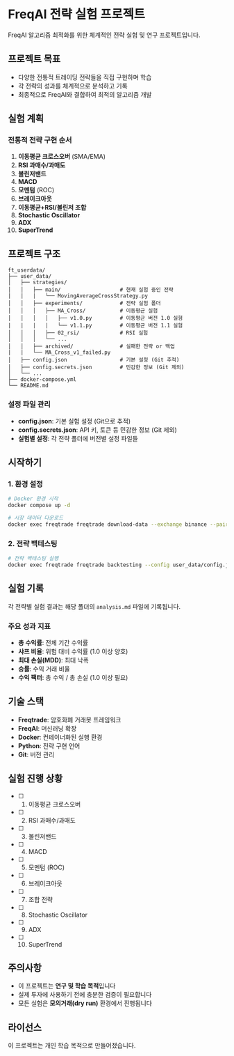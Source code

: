 # FreqAI 전략 실험 프로젝트

FreqAI 알고리즘 최적화를 위한 체계적인 전략 실험 및 연구 프로젝트입니다.

## 프로젝트 목표

- 다양한 전통적 트레이딩 전략들을 직접 구현하며 학습
- 각 전략의 성과를 체계적으로 분석하고 기록
- 최종적으로 FreqAI와 결합하여 최적의 알고리즘 개발

## 실험 계획

### 전통적 전략 구현 순서
1. **이동평균 크로스오버** (SMA/EMA) 
2. **RSI 과매수/과매도** 
3. **볼린저밴드** 
4. **MACD** 
5. **모멘텀** (ROC) 
6. **브레이크아웃** 
7. **이동평균+RSI/볼린저 조합** 
8. **Stochastic Oscillator** 
9. **ADX** 
10. **SuperTrend** 

## 프로젝트 구조

```
ft_userdata/
├── user_data/
│   ├── strategies/
│   │   ├── main/                   # 현재 실험 중인 전략
|   |   |   └── MovingAverageCrossStrategy.py
│   │   ├── experiments/            # 전략 실험 폴더
│   │   │   ├── MA_Cross/           # 이동평균 실험
│   │   │   │   ├── v1.0.py         # 이동평균 버전 1.0 실험 
|   |   |   |   └── v1.1.py         # 이동평균 버전 1.1 실험
│   │   │   ├── 02_rsi/             # RSI 실험
│   │   │   └── ...
│   │   ├── archived/               # 실패한 전략 or 백업
|   |   └── MA_Cross_v1_failed.py
│   ├── config.json                 # 기본 설정 (Git 추적)
│   ├── config.secrets.json         # 민감한 정보 (Git 제외)
│   └── ...
├── docker-compose.yml
└── README.md
```

### 설정 파일 관리
- **config.json**: 기본 실험 설정 (Git으로 추적)
- **config.secrets.json**: API 키, 토큰 등 민감한 정보 (Git 제외)
- **실험별 설정**: 각 전략 폴더에 버전별 설정 파일들

## 시작하기

### 1. 환경 설정
```bash
# Docker 환경 시작
docker compose up -d

# 시장 데이터 다운로드
docker exec freqtrade freqtrade download-data --exchange binance --pairs BTC/USDT ETH/USDT --timeframes 5m --days 60
```

### 2. 전략 백테스팅
```bash
# 전략 백테스팅 실행
docker exec freqtrade freqtrade backtesting --config user_data/config.json --strategy [전략명] --timerange 20240101-20240301
```

## 실험 기록

각 전략별 실험 결과는 해당 폴더의 `analysis.md` 파일에 기록됩니다.

### 주요 성과 지표
- **총 수익률**: 전체 기간 수익률
- **샤프 비율**: 위험 대비 수익률 (1.0 이상 양호)
- **최대 손실(MDD)**: 최대 낙폭
- **승률**: 수익 거래 비율
- **수익 팩터**: 총 수익 / 총 손실 (1.0 이상 필요)

## 기술 스택

- **Freqtrade**: 암호화폐 거래봇 프레임워크
- **FreqAI**: 머신러닝 확장
- **Docker**: 컨테이너화된 실행 환경
- **Python**: 전략 구현 언어
- **Git**: 버전 관리

## 실험 진행 상황

- [ ] 01. 이동평균 크로스오버
- [ ] 02. RSI 과매수/과매도
- [ ] 03. 볼린저밴드
- [ ] 04. MACD
- [ ] 05. 모멘텀 (ROC)
- [ ] 06. 브레이크아웃
- [ ] 07. 조합 전략
- [ ] 08. Stochastic Oscillator
- [ ] 09. ADX
- [ ] 10. SuperTrend

## 주의사항

- 이 프로젝트는 **연구 및 학습 목적**입니다
- 실제 투자에 사용하기 전에 충분한 검증이 필요합니다
- 모든 실험은 **모의거래(dry run)** 환경에서 진행됩니다

## 라이선스

이 프로젝트는 개인 학습 목적으로 만들어졌습니다.